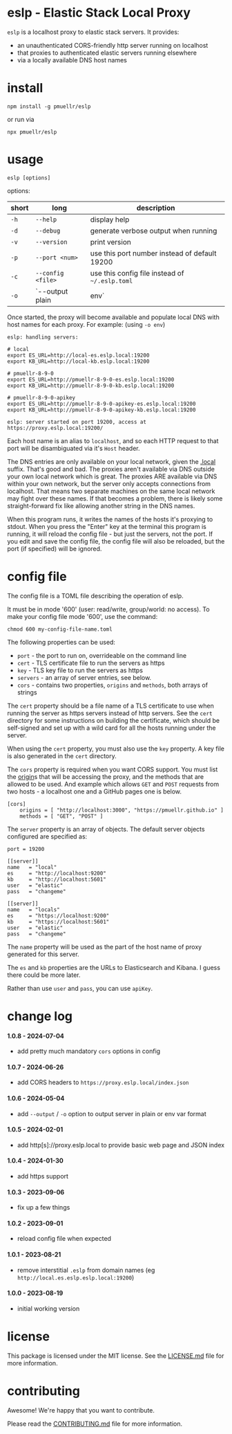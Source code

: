 eslp - Elastic Stack Local Proxy
================================================================================

`eslp` is a localhost proxy to elastic stack servers.  It provides:

- an unauthenticated CORS-friendly http server running on localhost
- that proxies to authenticated elastic servers running elsewhere
- via a locally available DNS host names

install
================================================================================

    npm install -g pmuellr/eslp

or run via

    npx pmuellr/eslp
    
usage
================================================================================

    eslp [options] 
    
options:

| short | long                 | description
| ----- |--------------------- | ---------------------------------------------
| `-h`  | `--help`             | display help
| `-d`  | `--debug`            | generate verbose output when running
| `-v`  | `--version`          | print version
| `-p`  | `--port <num>`       | use this port number instead of default 19200
| `-c`  | `--config <file>`    | use this config file instead of `~/.eslp.toml`
| `-o`  | `--output plain|env` | generate output in plain or env var format

Once started, the proxy will become available and populate local DNS
with host names for each proxy.  For example: (using `-o env`)

    eslp: handling servers:

    # local
    export ES_URL=http://local-es.eslp.local:19200
    export KB_URL=http://local-kb.eslp.local:19200

    # pmuellr-8-9-0
    export ES_URL=http://pmuellr-8-9-0-es.eslp.local:19200
    export KB_URL=http://pmuellr-8-9-0-kb.eslp.local:19200

    # pmuellr-8-9-0-apikey
    export ES_URL=http://pmuellr-8-9-0-apikey-es.eslp.local:19200
    export KB_URL=http://pmuellr-8-9-0-apikey-kb.eslp.local:19200

    eslp: server started on port 19200, access at https://proxy.eslp.local:19200/

Each host name is an alias to `localhost`, and so each HTTP request to
that port will be disambiguated via it's `Host` header.

The DNS entries are only available on your local network, given the [.local][]
suffix.  That's good and bad.  The proxies aren't available via DNS outside your
own local network which is great.  The proxies ARE available via DNS within your
own network, but the server only accepts connections from localhost.  That means
two separate machines on the same local network may fight over these names.  If
that becomes a problem, there is likely some straight-forward fix like allowing
another string in the DNS names.

When this program runs, it writes the names of the hosts it's proxying to stdout.
When you press the "Enter" key at the terminal this program is running, it will
reload the config file - but just the servers, not the port.  If you edit and
save the config file, the config file will also be reloaded, but the port (if
specified) will be ignored.

[.local]: https://en.wikipedia.org/wiki/.local

config file
================================================================================

The config file is a TOML file describing the operation of eslp.

It must be in mode '600' (user: read/write, group/world: no access).
To make your config file mode '600', use the command:

    chmod 600 my-config-file-name.toml

The following properties can be used:

- `port` - the port to run on, overrideable on the command line
- `cert` - TLS certificate file to run the servers as https
- `key` - TLS key file to run the servers as https
- `servers` - an array of server entries, see below.
- `cors` - contains two properties, `origins` and `methods`, 
  both arrays of strings

The `cert` property should be a file name of a TLS certificate to use
when running the server as https servers instead of http servers.
See the `cert` directory for some instructions on building the
certificate, which should be self-signed and set up with a wild card
for all the hosts running under the server.

When using the `cert` property, you must also use the `key` property.
A key file is also generated in the `cert` directory.

The `cors` property is required when you want CORS support.  You must 
list the 
[origin](https://developer.mozilla.org/en-US/docs/Web/HTTP/Headers/Origin)s 
that will be accessing the proxy, and the methods that
are allowed to be used.  And example which allows `GET` and `POST`
requests from two hosts - a localhost one and a GitHub pages one is
below.

```
[cors]
	origins = [ "http://localhost:3000", "https://pmuellr.github.io" ]
	methods = [ "GET", "POST" ]
```



The `server` property is an array of objects.  The default server objects
configured are specified as:

    port = 19200

    [[server]]
    name   = "local"
    es     = "http://localhost:9200"
    kb     = "http://localhost:5601"
    user   = "elastic"
    pass   = "changeme"

    [[server]]
    name   = "locals"
    es     = "https://localhost:9200"
    kb     = "https://localhost:5601"
    user   = "elastic"
    pass   = "changeme"

The `name` property will be used as the part of the host name of
proxy generated for this server.

The `es` and `kb` properties are the URLs to Elasticsearch and Kibana.
I guess there could be more later.

Rather than use `user` and `pass`, you can use `apiKey`.

change log
================================================================================

#### 1.0.8 - 2024-07-04

- add pretty much mandatory `cors` options in config

#### 1.0.7 - 2024-06-26

- add CORS headers to `https://proxy.eslp.local/index.json`

#### 1.0.6 - 2024-05-04

- add `--output` / `-o` option to output server in plain or env var format

#### 1.0.5 - 2024-02-01

- add http[s]://proxy.eslp.local to provide basic web page and JSON index

#### 1.0.4 - 2024-01-30

- add https support

#### 1.0.3 - 2023-09-06

- fix up a few things

#### 1.0.2 - 2023-09-01

- reload config file when expected

#### 1.0.1 - 2023-08-21

- remove interstitial `.eslp` from domain names (eg `http://local.es.eslp.eslp.local:19200`)

#### 1.0.0 - 2023-08-19

- initial working version

license
================================================================================

This package is licensed under the MIT license.  See the [LICENSE.md][] file
for more information.

contributing
================================================================================

Awesome!  We're happy that you want to contribute.

Please read the [CONTRIBUTING.md][] file for more information.


[LICENSE.md]: LICENSE.md
[CONTRIBUTING.md]: CONTRIBUTING.md
[CHANGELOG.md]: CHANGELOG.md